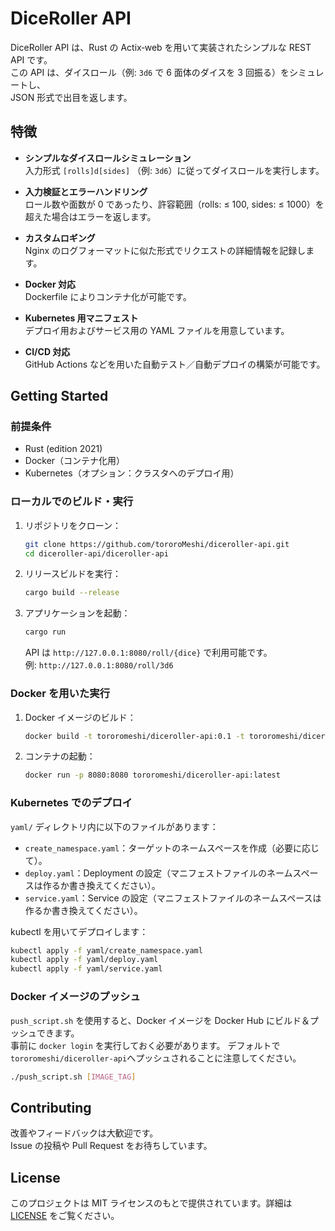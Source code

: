 # DiceRoller API

DiceRoller API は、Rust の Actix‑web を用いて実装されたシンプルな REST API です。  
この API は、ダイスロール（例: `3d6` で 6 面体のダイスを 3 回振る）をシミュレートし、  
JSON 形式で出目を返します。

## 特徴

- **シンプルなダイスロールシミュレーション**  
  入力形式 `[rolls]d[sides]` （例: `3d6`）に従ってダイスロールを実行します。

- **入力検証とエラーハンドリング**  
  ロール数や面数が 0 であったり、許容範囲（rolls: ≤ 100, sides: ≤ 1000）を超えた場合はエラーを返します。

- **カスタムロギング**  
  Nginx のログフォーマットに似た形式でリクエストの詳細情報を記録します。

- **Docker 対応**  
  Dockerfile によりコンテナ化が可能です。

- **Kubernetes 用マニフェスト**  
  デプロイ用およびサービス用の YAML ファイルを用意しています。

- **CI/CD 対応**  
  GitHub Actions などを用いた自動テスト／自動デプロイの構築が可能です。

## Getting Started

### 前提条件

- Rust (edition 2021)
- Docker（コンテナ化用）
- Kubernetes（オプション：クラスタへのデプロイ用）

### ローカルでのビルド・実行

1. リポジトリをクローン：

   ```bash
   git clone https://github.com/tororoMeshi/diceroller-api.git
   cd diceroller-api/diceroller-api
   ```

2. リリースビルドを実行：

   ```bash
   cargo build --release
   ```

3. アプリケーションを起動：

   ```bash
   cargo run
   ```

   API は `http://127.0.0.1:8080/roll/{dice}` で利用可能です。  
   例: `http://127.0.0.1:8080/roll/3d6`

### Docker を用いた実行

1. Docker イメージのビルド：

   ```bash
   docker build -t tororomeshi/diceroller-api:0.1 -t tororomeshi/diceroller-api:latest .
   ```

2. コンテナの起動：

   ```bash
   docker run -p 8080:8080 tororomeshi/diceroller-api:latest
   ```

### Kubernetes でのデプロイ

`yaml/` ディレクトリ内に以下のファイルがあります：

- `create_namespace.yaml`：ターゲットのネームスペースを作成（必要に応じて）。
- `deploy.yaml`：Deployment の設定（マニフェストファイルのネームスペースは作るか書き換えてください）。
- `service.yaml`：Service の設定（マニフェストファイルのネームスペースは作るか書き換えてください）。

kubectl を用いてデプロイします：

```bash
kubectl apply -f yaml/create_namespace.yaml
kubectl apply -f yaml/deploy.yaml
kubectl apply -f yaml/service.yaml
```

### Docker イメージのプッシュ

`push_script.sh` を使用すると、Docker イメージを Docker Hub にビルド＆プッシュできます。  
事前に `docker login` を実行しておく必要があります。
デフォルトで`tororomeshi/diceroller-api`へプッシュされることに注意してください。

```bash
./push_script.sh [IMAGE_TAG]
```

## Contributing

改善やフィードバックは大歓迎です。  
Issue の投稿や Pull Request をお待ちしています。

## License

このプロジェクトは MIT ライセンスのもとで提供されています。詳細は [LICENSE](LICENSE) をご覧ください。